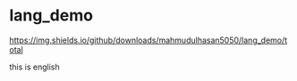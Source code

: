 # lang_demo

https://img.shields.io/github/downloads/mahmudulhasan5050/lang_demo/total

this is english
